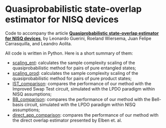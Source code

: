 # Quasiprobabilistic state-overlap estimator for NISQ devices

Code to accompany the article **[Quasiprobabilistic state-overlap estimator for NISQ devices](www.arxiv.org/abs/XXXXX)**, by Leonardo Guerini, Roeland Wiersema, Juan Felipe Carrasquilla, and Leandro Aolita.

All code is written in Python. Here is a short summary of them:
* [scaling_ent](https://github.com/guerinileonardo/overlap/blob/main/scaling_ent.py): calculates the sample complexity scaling of the quasiprobabilistic method for pairs of pure entangled states;
* [scaling_prod](https://github.com/guerinileonardo/overlap/blob/main/scaling_prod.py): calculates the sample complexity scaling of the quasiprobabilistic method for pairs of pure product states;
* [IST_comparison](https://github.com/guerinileonardo/overlap/blob/main/IST_comparison.py): compares the performance of our method with the Improved Swap Test circuit, simulated with the LPDO paradigm within NISQ assumptions;
* [BB_comparison](https://github.com/guerinileonardo/overlap/blob/main/BB_comparison.py): compares the performance of our method with the Bell-basis circuit, simulated with the LPDO paradigm within NISQ assumptions;
* [direct_app_comparison](https://github.com/guerinileonardo/overlap/blob/main/direct_comparison.py): compares the performance of our method with the direct overlap estimator presented by Elben et. al.
